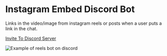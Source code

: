 # Instagram Embed Discord Bot
Links in the video/image from instagram reels or posts when a user puts a link in the chat.

[Invite To Discord Server](https://discord.com/oauth2/authorize?client_id=815695225678463017&scope=bot&permissions=18432)

![Example of reels bot on discord](https://github.com/bman46/Instagram-Reels-Bot/raw/master/Example.PNG)
